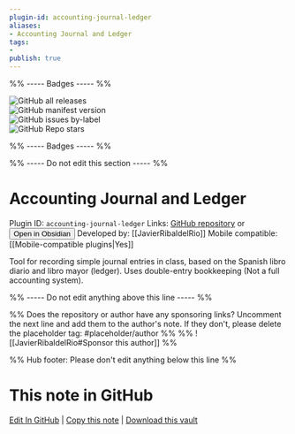 ```yaml
---
plugin-id: accounting-journal-ledger
aliases:
- Accounting Journal and Ledger
tags: 
- 
publish: true
---
```


%% ----- Badges ----- %%

![GitHub all releases](https://img.shields.io/github/downloads/JavierRibaldelRio/accounting-journal-ledger/total?color=573E7A&logo=github&style=for-the-badge)   
![GitHub manifest version](https://img.shields.io/github/manifest-json/v/JavierRibaldelRio/accounting-journal-ledger?color=573E7A&logo=github&style=for-the-badge)   
![GitHub issues by-label](https://img.shields.io/github/issues/JavierRibaldelRio/accounting-journal-ledger/help%20wanted?color=573E7A&logo=github&style=for-the-badge)   
![GitHub Repo stars](https://img.shields.io/github/stars/JavierRibaldelRio/accounting-journal-ledger?color=573E7A&logo=github&style=for-the-badge)

%% ----- Badges ----- %%

%% ----- Do not edit this section ----- %%

# Accounting Journal and Ledger

Plugin ID: `accounting-journal-ledger`
Links: [GitHub repository](https://github.com/JavierRibaldelRio/accounting-journal-ledger) or [<button id=HH>Open in Obsidian</button>](obsidian://show-plugin?id=accounting-journal-ledger)
Developed by: [[JavierRibaldelRio]]
Mobile compatible: [[Mobile-compatible plugins|Yes]]

Tool for recording simple journal entries in class, based on the Spanish libro diario and libro mayor (ledger). Uses double-entry bookkeeping (Not a full accounting system).

%% ----- Do not edit anything above this line ----- %% 

%% Does the repository or author have any sponsoring links? Uncomment the next line and add them to the author's note. If they don't, please delete the placeholder tag: #placeholder/author %%
%% ![[JavierRibaldelRio#Sponsor this author]] %%

%% Hub footer: Please don't edit anything below this line %%

# This note in GitHub

<span class="git-footer">[Edit In GitHub](https://github.dev/obsidian-community/obsidian-hub/blob/main/02%20-%20Community%20Expansions/02.05%20All%20Community%20Expansions/Plugins/accounting-journal-ledger.md "git-hub-edit-note") | [Copy this note](https://raw.githubusercontent.com/obsidian-community/obsidian-hub/main/02%20-%20Community%20Expansions/02.05%20All%20Community%20Expansions/Plugins/accounting-journal-ledger.md "git-hub-copy-note") | [Download this vault](https://github.com/obsidian-community/obsidian-hub/archive/refs/heads/main.zip "git-hub-download-vault") </span>
